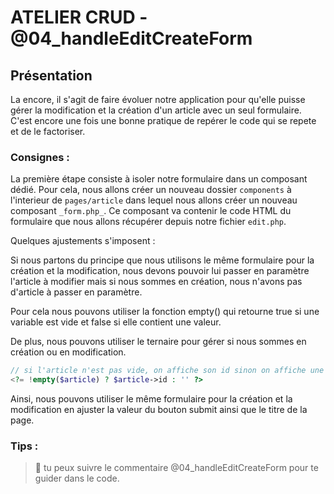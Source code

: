 # ATELIER CRUD - @04_handleEditCreateForm

## Présentation

La encore, il s'agit de faire évoluer notre application pour qu'elle puisse gérer la modification et la création d'un article avec un seul formulaire.
C'est encore une fois une bonne pratique de repérer le code qui se repete et de le factoriser.

### Consignes : 
La première étape consiste à isoler notre formulaire dans un composant dédié.
Pour cela, nous allons créer un nouveau dossier `components` à l'interieur de `pages/article` dans lequel nous allons créer un nouveau composant `_form.php_`.
Ce composant va contenir le code HTML du formulaire que nous allons récupérer depuis notre fichier `edit.php`.

Quelques ajustements s'imposent :

Si nous partons du principe que nous utilisons le même formulaire pour la création et la modification, nous devons pouvoir lui passer en paramètre l'article à modifier mais si nous sommes en création, nous n'avons pas d'article à passer en paramètre.

Pour cela nous pouvons utiliser la fonction empty() qui retourne true si une variable est vide et false si elle contient une valeur.

De plus, nous pouvons utiliser le ternaire pour gérer si nous sommes en création ou en modification.

```php
// si l'article n'est pas vide, on affiche son id sinon on affiche une chaine vide
<?= !empty($article) ? $article->id : '' ?>
```

Ainsi, nous pouvons utiliser le même formulaire pour la création et la modification en ajuster la valeur du bouton submit ainsi que le titre de la page.

### Tips :

> 👀 tu peux suivre le commentaire @04_handleEditCreateForm pour te guider dans le code.
